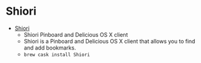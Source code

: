 # Shiori
- [Shiori](https://aki-null.net/shiori/)
  -  Shiori Pinboard and Delicious OS X client
  - Shiori is a Pinboard and Delicious OS X client that allows you to find and add bookmarks.
  - `brew cask install Shiori`
